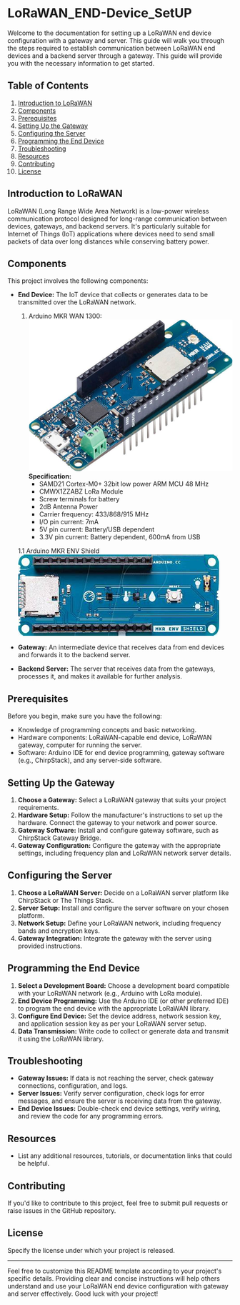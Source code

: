 # LoRaWAN_END-Device_SetUP

Welcome to the documentation for setting up a LoRaWAN end device configuration with a gateway and server. This guide will walk you through the steps required to establish communication between LoRaWAN end devices and a backend server through a gateway. This guide will provide you with the necessary information to get started.

## Table of Contents

1. [Introduction to LoRaWAN](#introduction-to-lorawan)
2. [Components](#components)
3. [Prerequisites](#prerequisites)
4. [Setting Up the Gateway](#setting-up-the-gateway)
5. [Configuring the Server](#configuring-the-server)
6. [Programming the End Device](#programming-the-end-device)
7. [Troubleshooting](#troubleshooting)
8. [Resources](#resources)
9. [Contributing](#contributing)
10. [License](#license)

## Introduction to LoRaWAN

LoRaWAN (Long Range Wide Area Network) is a low-power wireless communication protocol designed for long-range communication between devices, gateways, and backend servers. It's particularly suitable for Internet of Things (IoT) applications where devices need to send small packets of data over long distances while conserving battery power.

## Components

This project involves the following components:

- **End Device:** The IoT device that collects or generates data to be transmitted over the LoRaWAN network.
    1. Arduino MKR WAN 1300:
    ![Alt text](R.jpeg)
    **Specification:**
        - SAMD21 Cortex-M0+ 32bit low power ARM MCU 48 MHz
        - CMWX1ZZABZ LoRa Module
        - Screw terminals for battery
        - 2dB Antenna Power
        - Carrier frequency: 433/868/915 MHz
        - I/O pin current: 7mA
        - 5V pin current: Battery/USB dependent
        - 3.3V pin current: Battery dependent, 600mA from USB 
    
     1.1 Arduino MKR ENV Shield
         ![Alt text](ENV_Shield_REV2.jpeg)

- **Gateway:** An intermediate device that receives data from end devices and forwards it to the backend server.
- **Backend Server:** The server that receives data from the gateways, processes it, and makes it available for further analysis.

## Prerequisites

Before you begin, make sure you have the following:

- Knowledge of programming concepts and basic networking.
- Hardware components: LoRaWAN-capable end device, LoRaWAN gateway, computer for running the server.
- Software: Arduino IDE for end device programming, gateway software (e.g., ChirpStack), and any server-side software.

## Setting Up the Gateway

1. **Choose a Gateway:** Select a LoRaWAN gateway that suits your project requirements.
2. **Hardware Setup:** Follow the manufacturer's instructions to set up the hardware. Connect the gateway to your network and power source.
3. **Gateway Software:** Install and configure gateway software, such as ChirpStack Gateway Bridge.
4. **Gateway Configuration:** Configure the gateway with the appropriate settings, including frequency plan and LoRaWAN network server details.

## Configuring the Server

1. **Choose a LoRaWAN Server:** Decide on a LoRaWAN server platform like ChirpStack or The Things Stack.
2. **Server Setup:** Install and configure the server software on your chosen platform.
3. **Network Setup:** Define your LoRaWAN network, including frequency bands and encryption keys.
4. **Gateway Integration:** Integrate the gateway with the server using provided instructions.

## Programming the End Device

1. **Select a Development Board:** Choose a development board compatible with your LoRaWAN network (e.g., Arduino with LoRa module).
2. **End Device Programming:** Use the Arduino IDE (or other preferred IDE) to program the end device with the appropriate LoRaWAN library.
3. **Configure End Device:** Set the device address, network session key, and application session key as per your LoRaWAN server setup.
4. **Data Transmission:** Write code to collect or generate data and transmit it using the LoRaWAN library.

## Troubleshooting

- **Gateway Issues:** If data is not reaching the server, check gateway connections, configuration, and logs.
- **Server Issues:** Verify server configuration, check logs for error messages, and ensure the server is receiving data from the gateway.
- **End Device Issues:** Double-check end device settings, verify wiring, and review the code for any programming errors.

## Resources

- List any additional resources, tutorials, or documentation links that could be helpful.

## Contributing

If you'd like to contribute to this project, feel free to submit pull requests or raise issues in the GitHub repository.

## License

Specify the license under which your project is released.

---

Feel free to customize this README template according to your project's specific details. Providing clear and concise instructions will help others understand and use your LoRaWAN end device configuration with gateway and server effectively. Good luck with your project!
